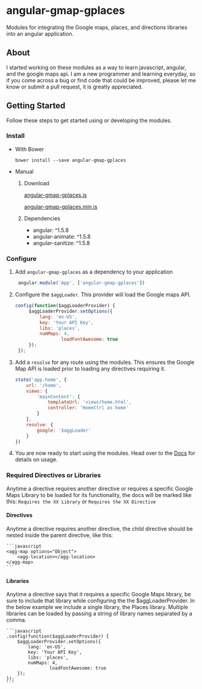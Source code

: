 # angular-gmap-gplaces
Modules for integrating the Google maps, places, and directions libraries into an angular application.

## About
I started working on these modules as a way to learn javascript, angular, and the google maps api. I am a new programmer and learning everyday, so if you come across a bug or find code that could be improved, please let me know or submit a pull request, it is greatly appreciated.

## Getting Started
Follow these steps to get started using or developing the modules.

### Install
+ With Bower

   `bower install --save angular-gmap-gplaces`
+ Manual
   1. Download

      [angular-gmap-gplaces.js](http://downloads.codebyjordan.com/angular-gmap-gplaces.js)
   
      [angular-gmap-gplaces.min.js](http://downloads.codebyjordan.com/angular-gmap-gplaces.min.js)
   
   2. Dependencies
   
      + angular: ^1.5.8
      + angular-animate: ^1.5.8
      + angular-sanitize: ^1.5.8
       
### Configure
1. Add `angular-gmap-gplaces` as a dependency to your application

   ```javascript
    angular.module('App', ['angular-gmap-gplaces'])
   ```
2. Configure the `$aggLoader`. This provider will load the Google maps API. 
   
   ```javascript
   config(function($aggLoaderProvider) {
    	$aggLoaderProvider.setOptions({
    		lang: 'en-US',
    		key: 'Your API Key',
    		libs: 'places',
    		numMaps: 4,
                    loadFontAwesome: true
    	});
    });
   ```
3. Add a `resolve` for any route using the modules. This ensures the Google Map API is loaded prior to loading any directives requiring it.
   
   ```javascript
   state('app.home', {
       url: '/home',
       views: {
           'mainContent': {
               templateUrl: 'views/home.html',
               controller: 'HomeCtrl as home'
           }
       },
       resolve: {
           google: '$aggLoader'
       }
   })
   ```
4. You are now ready to start using the modules. Head over to the [Docs](http://agg.codebyjordan.com/#!/docs/agg-map) for details on usage.   

### Required Directives or Libraries
Anytime a directive requires another directive or requires a specific Google Maps Library to be loaded for its functionality, the docs will be marked like this: `Requires the XX Library` or `Requires the XX Directive`

#### Directives
Anytime a directive requires another directive, the child directive should be nested inside the parent directive, like this:

    ```javascript
    <agg-map options="Object">
        <agg-location></agg-location>
    </agg-map>
    ```

#### Libraries
Anytime a directive says that it requires a specific Google Maps library, be sure to include that library while configuring the the $aggLoaderProvider. In the below example we include a single library, the Places library. Multiple libraries can be loaded by passing a string of library names separated by a comma.

    ```javascript
    .config(function($aggLoaderProvider) {
    	$aggLoaderProvider.setOptions({
    		lang: 'en-US',
    		key: 'Your API Key',
    		libs: 'places',
    		numMaps: 4,
                    loadFontAwesome: true
    	});
    });
    ```